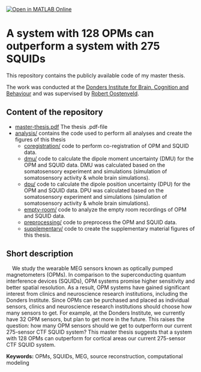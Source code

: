 [![Open in MATLAB Online](https://www.mathworks.com/images/responsive/global/open-in-matlab-online.svg)](https://matlab.mathworks.com/open/github/v1?repo=contsili/master-thesis)

# A system with 128 OPMs can outperform a system with 275 SQUIDs 
This repository contains the publicly available code of my master thesis. 

The work was conducted at the [Donders Institute for Brain, Cognition and Behaviour](https://www.ru.nl/donders/) and was supervised by [Robert Oostenveld](https://github.com/robertoostenveld).

## Content of the repository
- [master-thesis.pdf](./master-thesis.pdf) The thesis .pdf-file
- [analysis/](./analysis) contains the code used to perform all analyses and create the figures of this thesis
  - [coregistration/](./analysis/coregistration) code to perform co-registration of OPM and SQUID data.
  - [dmu/](./analysis/dmu) code to calculate the dipole moment uncertainty (DMU) for the OPM and SQUID data. DMU was calculated based on the somatosensory experiment and simulations (simulation of somatosensory activity & whole brain simulations). 
  - [dpu/](./analysis/dpu) code to calculate the dipole position uncertainty (DPU) for the OPM and SQUID data. DPU was calculated based on the somatosensory experiment and simulations (simulation of somatosensory activity & whole brain simulations). 
  - [empty-room/](./analysis/empty-room) code to analyze the empty room recordings of OPM and SQUID data.
  - [preprocessing/](./analysis/preprocessing) code to preprocess the OPM and SQUID data.
  - [supplementary/](./analysis/supplementary) code to create the supplementary material figures of this thesis.

## Short description
&nbsp;&nbsp;&nbsp;&nbsp;We study the wearable MEG sensors known as optically pumped magnetometers (OPMs). In comparison to the superconducting quantum interference devices (SQUIDs), OPM systems promise higher sensitivity and better spatial resolution. As a result, OPM systems have gained significant interest from clinics and neuroscience research institutions, including the Donders Institute. Since OPMs can be purchased and placed as individual sensors, clinics and neuroscience research institutions should choose how many sensors to get. For example, at the Donders Institute, we currently have 32 OPM sensors, but plan to get more in the future. This raises the question: how many OPM sensors should we get to outperform our current 275-sensor CTF SQUID system? This master thesis suggests that a system with 128 OPMs can outperform for cortical areas our current 275-sensor CTF SQUID system.


**Keywords:** OPMs, SQUIDs, MEG, source reconstruction, computational modeling
